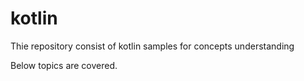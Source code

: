 # kotlin

Thie repository consist of kotlin samples for concepts understanding 

Below topics are covered.

